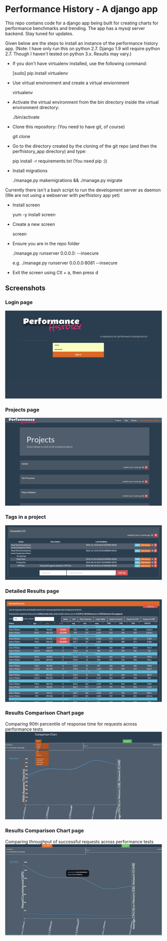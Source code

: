 # Performance History - A django app

This repo contains code for a django app being built for creating charts for performance benchmarks and trending. The app has a mysql server backend. Stay tuned for updates.



Given below are the steps to install an instance of the performance history app. 
(Note: I have only run this on python 2.7. Django 1.9 will require python 2.7. Though I haven't tested on python 3.x. Results may vary.)

- If you don't have virtualenv installed, use the following command:
	
	[sudo] pip install virtualenv

- Use virtual environment and create a virtual enviornment
	
	virtualenv <enviornment-name>

- Activate the virtual environment from the bin directory inside the virtual environment directory:
	
	./bin/activate

- Clone this repository: (You need to have git, of course)
	
	git clone <giturl-of-this-repo>

- Go to the directory created by the cloning of the git repo (and then the perfhistory_app directory) and type:

	pip install -r requirements.txt (You need pip :))

- Install migrations
	
	./manage.py makemigrations
	&& ./manage.py migrate

Currently there isn't a bash script to run the development server as daemon (We are not using a webserver with perfhistory app yet)

- Install screen

	yum -y install screen

- Create a new screen
 
	screen

- Ensure you are in the repo folder

	./manage.py runserver 0.0.0.0:<port> --insecure

	e.g. ./manage.py runserver 0.0.0.0:8081 --insecure

- Exit the screen using Ctl + a, then press d

## Screenshots
### Login page
![Login Screen](https://github.com/muhammadbeig/django_perfhistory/blob/master/jpgs/login.jpg)

### Projects page
![Login Screen](https://github.com/muhammadbeig/django_perfhistory/blob/master/jpgs/ProjectsPage.jpg)

### Tags in a project
![Login Screen](https://github.com/muhammadbeig/django_perfhistory/blob/master/jpgs/ProjectWithTags.jpg)

### Detailed Results page
![Login Screen](https://github.com/muhammadbeig/django_perfhistory/blob/master/jpgs/DetailedResultsTable.jpg)
 
### Results Comparison Chart page
Comparing 90th percentile of response time for requests across performance tests
![Login Screen](https://github.com/muhammadbeig/django_perfhistory/blob/master/jpgs/ComparisonChart_P90ResponseTime.jpg)

### Results Comparison Chart page
Comparing throughput of successful requests across performance tests
![Login Screen](https://github.com/muhammadbeig/django_perfhistory/blob/master/jpgs/ComparisonChart_ThroughputQPS.png)
